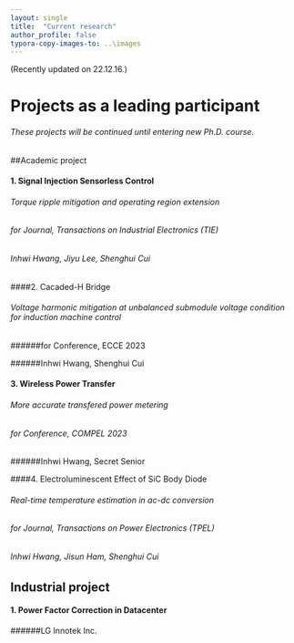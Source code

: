 ```yaml
---
layout: single
title:  "Current research"
author_profile: false
typora-copy-images-to: ..\images
---
```


(Recently updated on 22.12.16.)

# Projects as a leading participant

###### These projects will be continued until entering new Ph.D. course.



##Academic project

#### 1. Signal Injection Sensorless Control

###### Torque ripple mitigation and operating region extension

###### for Journal, Transactions on Industrial Electronics (TIE)

###### Inhwi Hwang, Jiyu Lee, Shenghui Cui

####2. Cacaded-H Bridge

###### Voltage harmonic mitigation at unbalanced submodule voltage condition for induction machine control

######for Conference, ECCE 2023

######Inhwi Hwang, Shenghui Cui

#### 3. Wireless Power Transfer

###### More accurate transfered power metering

###### for Conference, COMPEL 2023

######Inhwi Hwang, Secret Senior

####4. Electroluminescent Effect of SiC Body Diode

###### Real-time temperature estimation in ac-dc conversion

###### for Journal, Transactions on Power Electronics (TPEL)

###### Inhwi Hwang, Jisun Ham, Shenghui Cui



## Industrial project

#### 1. Power Factor Correction in Datacenter

######LG Innotek Inc.

